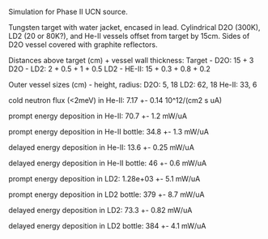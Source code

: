 Simulation for Phase II UCN source.

Tungsten target with water jacket, encased in lead.
Cylindrical D2O (300K), LD2 (20 or 80K?), and He-II vessels offset from target by 15cm.
Sides of D2O vessel covered with graphite reflectors.

Distances above target (cm) + vessel wall thickness:
Target - D2O: 15 + 3
D2O - LD2: 2 + 0.5 + 1 + 0.5
LD2 - HE-II: 15 + 0.3 + 0.8 + 0.2

Outer vessel sizes (cm) - height, radius:
D2O: 5, 18
LD2: 62, 18
He-II: 33, 6

cold neutron flux (<2meV) in He-II:
7.17 +- 0.14 10^12/(cm2 s uA)

prompt energy deposition in He-II:
70.7 +- 1.2 mW/uA

prompt energy deposition in He-II bottle:
34.8 +- 1.3 mW/uA

delayed energy deposition in He-II:
13.6 +- 0.25 mW/uA

delayed energy deposition in He-II bottle:
46 +- 0.6 mW/uA

prompt energy deposition in LD2:
1.28e+03 +- 5.1 mW/uA

prompt energy deposition in LD2 bottle:
379 +- 8.7 mW/uA

delayed energy deposition in LD2:
73.3 +- 0.82 mW/uA

delayed energy deposition in LD2 bottle:
384 +- 4.1 mW/uA

